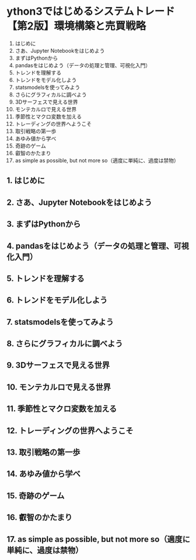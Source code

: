 # ython3ではじめるシステムトレード【第2版】環境構築と売買戦略

1. はじめに
2. さあ、Jupyter Notebookをはじめよう
3. まずはPythonから
4. pandasをはじめよう（データの処理と管理、可視化入門）
5. トレンドを理解する
6. トレンドをモデル化しよう
7. statsmodelsを使ってみよう
8. さらにグラフィカルに調べよう
9. 3Dサーフェスで見える世界
10. モンテカルロで見える世界
11. 季節性とマクロ変数を加える
12. トレーディングの世界へようこそ
13. 取引戦略の第一歩
14. あゆみ値から学べ
15. 奇跡のゲーム
16. 叡智のかたまり
17. as simple as possible, but not more so（適度に単純に、過度は禁物）

## 1. はじめに
## 2. さあ、Jupyter Notebookをはじめよう
## 3. まずはPythonから
## 4. pandasをはじめよう（データの処理と管理、可視化入門）
## 5. トレンドを理解する
## 6. トレンドをモデル化しよう
## 7. statsmodelsを使ってみよう
## 8. さらにグラフィカルに調べよう
## 9. 3Dサーフェスで見える世界
## 10. モンテカルロで見える世界
## 11. 季節性とマクロ変数を加える
## 12. トレーディングの世界へようこそ
## 13. 取引戦略の第一歩
## 14. あゆみ値から学べ
## 15. 奇跡のゲーム
## 16. 叡智のかたまり
## 17. as simple as possible, but not more so（適度に単純に、過度は禁物）
